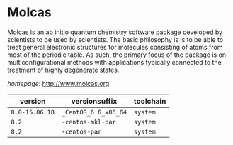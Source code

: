 # Molcas

Molcas is an ab initio quantum chemistry software package developed by scientists to be used by scientists. The basic philosophy is is to be able to treat general electronic structures for molecules consisting of atoms from most of the periodic table. As such, the primary focus of the package is on multiconfigurational methods with applications typically connected to the treatment of highly degenerate states.

*homepage*: <http://www.molcas.org>

version | versionsuffix | toolchain
--------|---------------|----------
``8.0-15.06.18`` | ``_CentOS_6.6_x86_64`` | ``system``
``8.2`` | ``-centos-mkl-par`` | ``system``
``8.2`` | ``-centos-par`` | ``system``
